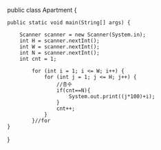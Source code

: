 

public class Apartment {

	public static void main(String[] args) {
		
		Scanner scanner = new Scanner(System.in);
		int H = scanner.nextInt();
		int W = scanner.nextInt();
		int N = scanner.nextInt();
		int cnt = 1;
		
			for (int i = 1; i <= W; i++) {
				for (int j = 1; j <= H; j++) {
					//층수
					if(cnt==N){
						System.out.print((j*100)+i);
					}
					cnt++;
				}
			}//for
	}
}
